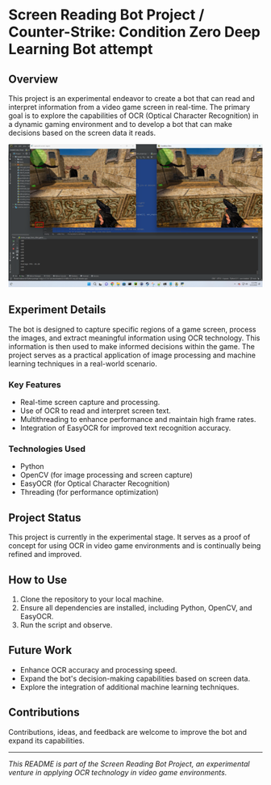#  **Screen Reading Bot Project / Counter-Strike: Condition Zero Deep Learning Bot attempt**

## Overview
This project is an experimental endeavor to create a bot that can read and interpret information from a video game screen in real-time. The primary goal is to explore the capabilities of OCR (Optical Character Recognition) in a dynamic gaming environment and to develop a bot that can make decisions based on the screen data it reads.

![CS Screen Reading in Action](CS_screen_reading_in_action.png)

## Experiment Details
The bot is designed to capture specific regions of a game screen, process the images, and extract meaningful information using OCR technology. This information is then used to make informed decisions within the game. The project serves as a practical application of image processing and machine learning techniques in a real-world scenario.

### Key Features
- Real-time screen capture and processing.
- Use of OCR to read and interpret screen text.
- Multithreading to enhance performance and maintain high frame rates.
- Integration of EasyOCR for improved text recognition accuracy.

### Technologies Used
- Python
- OpenCV (for image processing and screen capture)
- EasyOCR (for Optical Character Recognition)
- Threading (for performance optimization)

## Project Status
This project is currently in the experimental stage. It serves as a proof of concept for using OCR in video game environments and is continually being refined and improved.

## How to Use
1. Clone the repository to your local machine.
2. Ensure all dependencies are installed, including Python, OpenCV, and EasyOCR.
3. Run the script and observe.

## Future Work
- Enhance OCR accuracy and processing speed.
- Expand the bot's decision-making capabilities based on screen data.
- Explore the integration of additional machine learning techniques.

## Contributions
Contributions, ideas, and feedback are welcome to improve the bot and expand its capabilities.

---

*This README is part of the Screen Reading Bot Project, an experimental venture in applying OCR technology in video game environments.*

